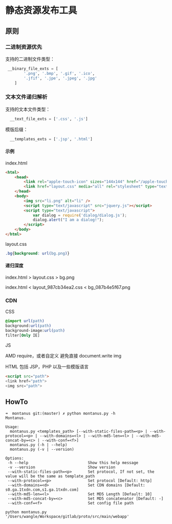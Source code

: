 静态资源发布工具
===============

## 原则

### 二进制资源优先

支持的二进制文件类型：

```python
 __binary_file_exts = [
        '.png', '.bmp', '.gif', '.ico',
        '.jfif', '.jpe', '.jpeg', '.jpg'
    ]

```

### 文本文件递归解析

支持的文本文件类型：

```python
  __text_file_exts = ['.css', '.js']
```

模版后缀：

```python
  __templates_exts = ['.jsp', '.html']
```

#### 示例

index.html

```html
<html>
    <head>
        <link rel="apple-touch-icon" sizes="144x144" href="/apple-touch-icon-144.png">
        <link href="layout.css" media="all" rel="stylesheet" type="text/css">
    </head>
    <body>
        <img src="li.png" alt="li" />
        <script type="text/javascript" src="jquery.js"></script>
        <script type="text/javascript">
            var dialog = require('dialog/dialog.js');
            dialog.alert("I am a dialog!");
        </script>
    </body>
</html>
```

layout.css

```css
.bg{background: url(bg.png)}
```

#### 递归深度

index.html &#62; layout.css &#62; bg.png

index.html &#60; layout_987cb34ea2.css &#60; bg_087b4e5f67.png


### CDN

CSS

```css
@import url(path)
background:url(path)
background-image:url(path)
filter[Only IE]
```

JS

AMD require，或者自定义
避免直接 document.write img

HTML 包括 JSP，PHP 以及一些模版语言

```html
<script src="path">
<link href="path">
<img src="path">
```

## HowTo

```shell
➜  montanus git:(master) ✗ python montanus.py -h                                                                                                                                                                                                                         
Montanus.

Usage:
  montanus.py <templates_path> [--with-static-files-path=<p> | --with-protocol=<p> | --with-domains=<l> | --with-md5-len=<l> | --with-md5-concat-by=<c> | --with-conf=<f>]
  montanus.py (-h | --help)
  montanus.py (-v | --version)

Options:
 -h --help                          Show this help message
 -v --version                       Show version
 --with-static-files-path=<p>       Set protocol, If not set, the value will be the same as template_path
 --with-protocol=<p>                Set protocol [Default: http]
 --with-domains=<d>                 Set CDN domains [Default: s0.ga.1txdn.com,s1.ga.1txdn.com]
 --with-md5-len=<l>                 Set MD5 Length [Default: 10]
 --with-md5-concat-by=<c>           Set MD5 concatenator [Default: -]
 --with-conf=<f>                    Set config file path
```

```shell
python montanus.py '/Users/wangle/Workspace/gitlab/proto/src/main/webapp'
```


